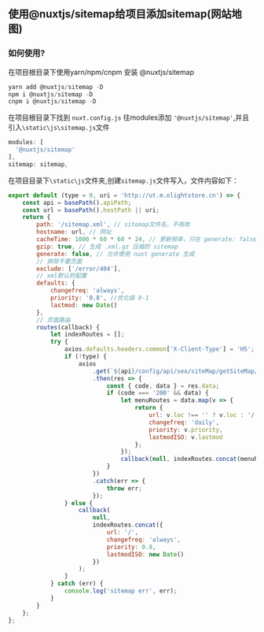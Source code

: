 ## 使用@nuxtjs/sitemap给项目添加sitemap(网站地图)

### 如何使用?

在项目根目录下使用yarn/npm/cnpm 安装 @nuxtjs/sitemap

```js
yarn add @nuxtjs/sitemap -D
npm i @nuxtjs/sitemap -D
cnpm i @nuxtjs/sitemap -D
```

在项目根目录下找到 <code>nuxt.config.js</code> 往modules添加 <code>'@nuxtjs/sitemap'</code>,并且引入<code>\static\js\sitemap.js</code>文件
```js
modules: [
  '@nuxtjs/sitemap'
],
sitemap: sitemap,
```

在项目目录下<code>\static\js</code>文件夹,创建<code>sitemap.js</code>文件写入，文件内容如下：

```js
export default (type = 0, uri = 'http://ut.m.olightstore.cn') => {
	const api = basePath().apiPath;
	const url = basePath().hostPath || uri;
	return {
		path: '/sitemap.xml', // sitemap文件名，不用改
		hostname: url, // 网址
		cacheTime: 1000 * 60 * 60 * 24, // 更新频率，只在 generate: false有用
		gzip: true, // 生成 .xml.gz 压缩的 sitemap
		generate: false, // 允许使用 nuxt generate 生成
		// 排除不要页面
		exclude: ['/error/404'],
		// xml默认的配置
		defaults: {
			changefreq: 'always',
			priority: '0.8', //优化级 0-1
			lastmod: new Date()
		},
		// 页面路由
		routes(callback) {
			let indexRoutes = [];
			try {
				axios.defaults.headers.common['X-Client-Type'] = 'H5';
				if (!type) {
					axios
						.get(`${api}/config/api/seo/siteMap/getSiteMap/ALL`)
						.then(res => {
							const { code, data } = res.data;
							if (code === '200' && data) {
								let menuRoutes = data.map(v => {
									return {
										url: v.loc !== '' ? v.loc : '/',
										changefreq: 'daily',
										priority: v.priority,
										lastmodISO: v.lastmod
									};
								});
								callback(null, indexRoutes.concat(menuRoutes));
							}
						})
						.catch(err => {
							throw err;
						});
				} else {
					callback(
						null,
						indexRoutes.concat({
							url: '/',
							changefreq: 'always',
							priority: 0.8,
							lastmodISO: new Date()
						})
					);
				}
			} catch (err) {
				console.log('sitemap err', err);
			}
		}
	};
};
```
